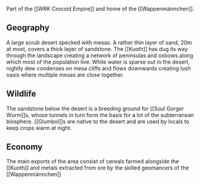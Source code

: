 Part of the [[_WRK_ Crocoid Empire]] and home of the [[Wappenmännchen]].
## Geography
A large scrub desert specked with mesas. A rather thin layer of sand, 20m at most, covers a thick layer of sandstone.
The [[Kuoth]] has dug its way through the landscape creating a network of peninsulas and oxbows along which most of the population live.
While water is sparse out in the desert, nightly dew condenses on mesa cliffs and flows downwards creating lush oasis where multiple mesas are close together. 
## Wildlife
The sandstone below the desert is a breeding ground for [[Soul Gorger Wurm]]s, whose tunnels in turn form the basis for a lot of the subterranean biosphere.
[[Glumbol]]s are native to the desert and are used by locals to keep crops warm at night.
## Economy
The main exports of the area consist of cereals farmed alongside the [[Kuoth]] and metals extracted from ore by the skilled geomancers of the [[Wappenmännchen]]